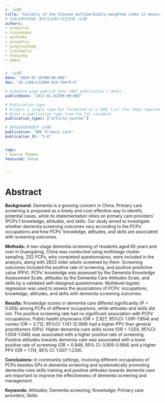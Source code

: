 ```yaml
---
# （必需）
title: "Validity of the Chinese multimorbidity-weighted index in measuring disease burden using health check-ups data in primary care"
# 名姓全称的拼接，英文名也需小写无空格（必需）
authors:
- yingsilai  
- xinyuangao  
- weihuahu 
- yixuanliu
- yongjinzhang
- jiacongliu
- chunyang
- admin


# （必需）
date: "2024-07-26T00:00:00Z"
doi: "10.1186/s12889-024-19479-6"

# Schedule page publish date (NOT publication's date).
publishDate: "2017-01-01T00:00:00Z"

# Publication type.
# Accepts a single type but formatted as a YAML list (for Hugo requirements).
# Enter a publication type from the CSL standard.
publication_types: ["article-journal"]

# 期刊名和影响因子（必需）
publication: "BMC Primary Care"
publication_IF: "3.6"


tags:
- Source Themes
featured: false


---
```


# **Abstract**
**Background:** Dementia is a growing concern in China. Primary care screening is proposed as a timely and cost-effective way to identify potential cases, while its implementation relies on primary care providers' (PCPs') knowledge, attitudes, and skills. Our study aimed to investigate whether dementia screening outcomes vary according to the PCPs' occupations and how PCPs' knowledge, attitudes, and skills are associated with screening outcomes.

**Methods:** A two-stage dementia screening of residents aged 65 years and over in Guangdong, China was conducted using multistage cluster sampling. 252 PCPs, who completed questionnaires, were included in the analysis, along with 2823 older adults screened by them. Screening outcomes included the positive rate of screening, and positive predictive value (PPV). PCPs' knowledge was assessed by the Dementia Knowledge Assessment Scale, attitudes by the Dementia Care Attitudes Scale, and skills by a validated self-designed questionnaire. Multilevel logistic regression was used to assess the associations of PCPs' occupations, knowledge, attitudes, and skills with dementia screening outcomes.

**Results:** Knowledge scores in dementia care differed significantly (P = 0.005) among PCPs of different occupations, while attitudes and skills did not. The positive screening rate had no significant association with PCPs' occupations. Public health physicians (OR = 2.927, 95%CI: 1.091-7.854) and nurses (OR = 3.712, 95%CI: 1.141-12.069) had a higher PPV than general practitioners (GPs). Higher dementia-care skills score (OR = 1.024, 95%CI: 1.004-1.046) was associated with a higher positive rate of screening. Positive attitudes towards dementia care was associated with a lower positive rate of screening (OR = 0.948, 95% CI: 0.905-0.994) and a higher PPV (OR = 1.114, 95% CI: 1.007-1.234).

**Conclusions:** In community settings, involving different occupations of PCPs besides GPs in dementia screening and systematically promoting dementia-care skills training and positive attitudes towards dementia care are important to improve the effectiveness of dementia screening and management.

**Keywords:** Attitudes; Dementia screening; Knowledge; Primary care providers; Skills.